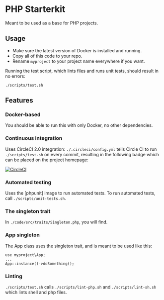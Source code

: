 PHP Starterkit
=====

Meant to be used as a base for PHP projects.

Usage
-----

* Make sure the latest version of Docker is installed and running.
* Copy all of this code to your repo.
* Rename `myproject` to your project name everywhere if you want.

Running the test script, which lints files and runs unit tests, should result in no errors:

    ./scripts/test.sh

Features
-----

### Docker-based

You should be able to run this with only Docker, no other dependencies.

### Continuous integration

Uses CircleCI 2.0 integration: `./.circleci/config.yml` tells Circle CI to run `./scripts/test.sh` on every commit, resulting in the following badge which can be placed on the project homepage:

[![CircleCI](https://circleci.com/gh/dcycle/starterkit-php.svg?style=svg)](https://circleci.com/gh/dcycle/starterkit-php)

### Automated testing

Uses the [phpunit] image to run automated tests. To run automated tests, call `./scripts/unit-tests.sh`.  

### The singleton trait

In `./code/src/traits/Singleton.php`, you will find.

### App singleton

The App class uses the singleton trait, and is meant to be used like this:

    use myproject\App;
    ...
    App::instance()->doSomething();

### Linting

`./scripts/test.sh` calls `./scripts/lint-php.sh` and `./scripts/lint-sh.sh` which lints shell and php files.
